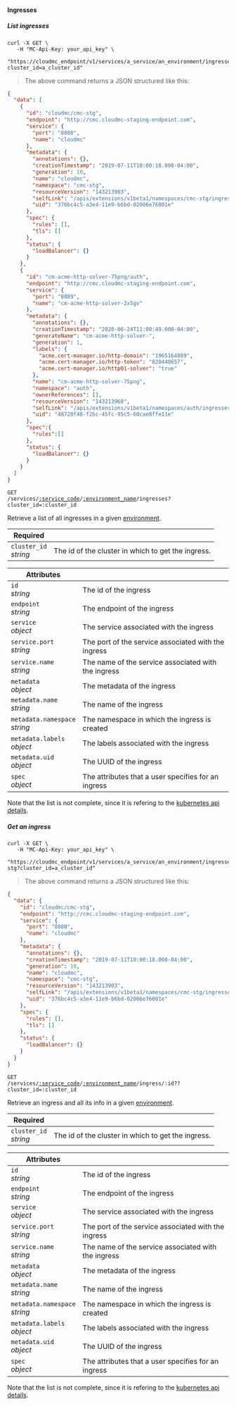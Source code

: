 #### Ingresses

<!-------------------- LIST INGRESSES -------------------->

##### List ingresses

```shell
curl -X GET \
   -H "MC-Api-Key: your_api_key" \
   "https://cloudmc_endpoint/v1/services/a_service/an_environment/ingresses?cluster_id=a_cluster_id"
```

> The above command returns a JSON structured like this:

```json
{
  "data": [
    {
      "id": "cloudmc/cmc-stg",
      "endpoint": "http://cmc.cloudmc-staging-endpoint.com",
      "service": {
        "port": "8080",
        "name": "cloudmc"
      },
      "metadata": {
        "annotations": {},
        "creationTimestamp": "2019-07-11T10:00:18.000-04:00",
        "generation": 10,
        "name": "cloudmc",
        "namespace": "cmc-stg",
        "resourceVersion": "143213903",
        "selfLink": "/apis/extensions/v1beta1/namespaces/cmc-stg/ingresses/cloudmc",
        "uid": "376bc4c5-a3e4-11e9-b6bd-02006e76001e"
      },
      "spec": {
        "rules": [],
        "tls": []
      },
      "status": {
        "loadBalancer": {}
      }
    },
    {
      "id": "cm-acme-http-solver-75png/auth",
      "endpoint": "http://cmc.cloudmc-staging-endpoint.com",
      "service": {
        "port": "8089",
        "name": "cm-acme-http-solver-2x5gv"
      },
      "metadata": {
        "annotations": {},
        "creationTimestamp": "2020-06-24T11:00:49.000-04:00",
        "generateName": "cm-acme-http-solver-",
        "generation": 1,
        "labels": {
          "acme.cert-manager.io/http-domain": "1965164889",
          "acme.cert-manager.io/http-token": "820448657",
          "acme.cert-manager.io/http01-solver": "true"
        },
        "name": "cm-acme-http-solver-75png",
        "namespace": "auth",
        "ownerReferences": [],
        "resourceVersion": "143213968",
        "selfLink": "/apis/extensions/v1beta1/namespaces/auth/ingresses/cm-acme-http-solver-75png",
        "uid": "48720f48-f2bc-45fc-95c5-60cae8ffe11e"
      },
      "spec":{
        "rules":[]
      },
      "status": {
        "loadBalancer": {}
      }
    }
  ]
}
```

<code>GET /services/<a href="#administration-service-connections">:service_code</a>/<a href="#administration-environments">:environment_name</a>/ingresses?cluster_id=:cluster_id</code>

Retrieve a list of all ingresses in a given [environment](#administration-environments).

| Required                   | &nbsp;                                             |
| -------------------------- | -------------------------------------------------- |
| `cluster_id` <br/>_string_ | The id of the cluster in which to get the ingress. |

| Attributes                                 | &nbsp;                                                          |
| ------------------------------------------ | --------------------------------------------------------------- |
| `id` <br/>_string_                         | The id of the ingress                                           |
| `endpoint` <br/>_string_                   | The endpoint of the ingress                                     |
| `service` <br/>_object_                    | The service associated with the ingress                         |
| `service.port` <br/>_string_               | The port of the service associated with the ingress             |
| `service.name` <br/>_string_               | The name of the service associated with the ingress             |
| `metadata` <br/>_object_                   | The metadata of the ingress                                     |
| `metadata.name` <br/>_string_              | The name of the ingress                                         |
| `metadata.namespace` <br/>_string_         | The namespace in which the ingress is created                   |
| `metadata.labels` <br/>_object_            | The labels associated with the ingress                          |
| `metadata.uid` <br/>_object_               | The UUID of the ingress                                         |
| `spec`<br/>_object_                        | The attributes that a user specifies for an ingress             |

Note that the list is not complete, since it is refering to the [kubernetes api details](https://github.com/kubernetes/community/blob/master/contributors/devel/sig-architecture/api-conventions.md).

<!-------------------- GET AN INGRESS -------------------->

##### Get an ingress

```shell
curl -X GET \
   -H "MC-Api-Key: your_api_key" \
   "https://cloudmc_endpoint/v1/services/a_service/an_environment/ingresses/cloudmc/cmc-stg?cluster_id=a_cluster_id"
```

> The above command returns a JSON structured like this:

```json
{
  "data": {
    "id": "cloudmc/cmc-stg",
    "endpoint": "http://cmc.cloudmc-staging-endpoint.com",
    "service": {
      "port": "8080",
      "name": "cloudmc"
    },
    "metadata": {
      "annotations": {},
      "creationTimestamp": "2019-07-11T10:00:18.000-04:00",
      "generation": 10,
      "name": "cloudmc",
      "namespace": "cmc-stg",
      "resourceVersion": "143213903",
      "selfLink": "/apis/extensions/v1beta1/namespaces/cmc-stg/ingresses/cloudmc",
      "uid": "376bc4c5-a3e4-11e9-b6bd-02006e76001e"
    },
    "spec": {
      "rules": [],
      "tls": []
    },
    "status": {
      "loadBalancer": {}
    }
  }
}
```

<code>GET /services/<a href="#administration-service-connections">:service_code</a>/<a href="#administration-environments">:environment_name</a>/ingress/:id??cluster_id=:cluster_id</code>

Retrieve an ingress and all its info in a given [environment](#administration-environments).

| Required                   | &nbsp;                                             |
| -------------------------- | -------------------------------------------------- |
| `cluster_id` <br/>_string_ | The id of the cluster in which to get the ingress. |

| Attributes                                 | &nbsp;                                                          |
| ------------------------------------------ | --------------------------------------------------------------- |
| `id` <br/>_string_                         | The id of the ingress                                           |
| `endpoint` <br/>_string_                   | The endpoint of the ingress                                     |
| `service` <br/>_object_                    | The service associated with the ingress                         |
| `service.port` <br/>_string_               | The port of the service associated with the ingress             |
| `service.name` <br/>_string_               | The name of the service associated with the ingress             |
| `metadata` <br/>_object_                   | The metadata of the ingress                                     |
| `metadata.name` <br/>_string_              | The name of the ingress                                         |
| `metadata.namespace` <br/>_string_         | The namespace in which the ingress is created                   |
| `metadata.labels` <br/>_object_            | The labels associated with the ingress                          |
| `metadata.uid` <br/>_object_               | The UUID of the ingress                                         |
| `spec`<br/>_object_                        | The attributes that a user specifies for an ingress             |

Note that the list is not complete, since it is refering to the [kubernetes api details](https://github.com/kubernetes/community/blob/master/contributors/devel/sig-architecture/api-conventions.md).
